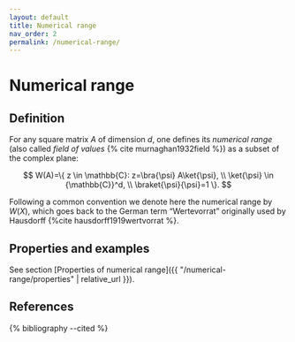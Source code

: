 ```yaml
---
layout: default
title: Numerical range
nav_order: 2
permalink: /numerical-range/
---
```


# Numerical range

## Definition

For any square matrix $A$ of dimension $d$, one defines its *numerical
range* (also called *field of values* {% cite murnaghan1932field %}) as a
subset of the complex plane:

$$
W(A)=\{ z \in \mathbb{C}: z=\bra{\psi}
A\ket{\psi}, \\ \ket{\psi} \in {\mathbb{C}}^d, \\
\braket{\psi}{\psi}=1 \}.
$$

Following a common convention we denote here
the numerical range by $W(X)$, which goes back to the German term
“Wertevorrat” originally used by Hausdorff
{%cite hausdorff1919wertvorrat %}.

## Properties and examples

See section [Properties of numerical
range]({{ "/numerical-range/properties" | relative_url }}).

## References

{% bibliography --cited %}
